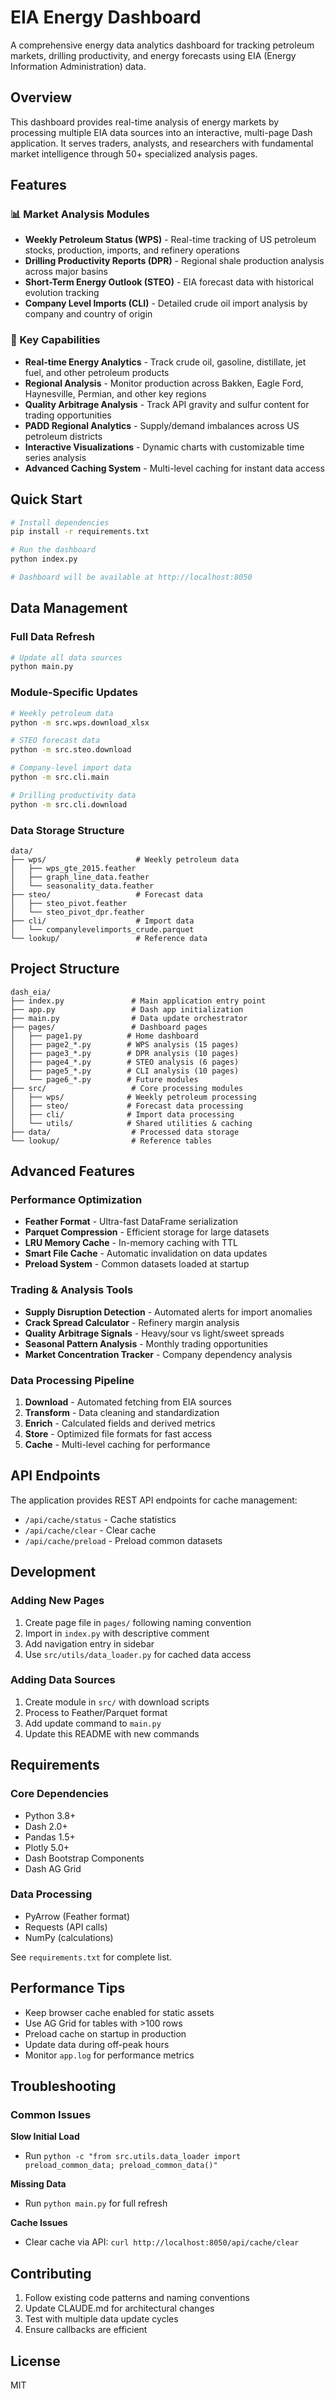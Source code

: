 # EIA Energy Dashboard

A comprehensive energy data analytics dashboard for tracking petroleum markets, drilling productivity, and energy forecasts using EIA (Energy Information Administration) data.

## Overview

This dashboard provides real-time analysis of energy markets by processing multiple EIA data sources into an interactive, multi-page Dash application. It serves traders, analysts, and researchers with fundamental market intelligence through 50+ specialized analysis pages.

## Features

### 📊 Market Analysis Modules

- **Weekly Petroleum Status (WPS)** - Real-time tracking of US petroleum stocks, production, imports, and refinery operations
- **Drilling Productivity Reports (DPR)** - Regional shale production analysis across major basins
- **Short-Term Energy Outlook (STEO)** - EIA forecast data with historical evolution tracking
- **Company Level Imports (CLI)** - Detailed crude oil import analysis by company and country of origin

### 🎯 Key Capabilities

- **Real-time Energy Analytics** - Track crude oil, gasoline, distillate, jet fuel, and other petroleum products
- **Regional Analysis** - Monitor production across Bakken, Eagle Ford, Haynesville, Permian, and other key regions
- **Quality Arbitrage Analysis** - Track API gravity and sulfur content for trading opportunities
- **PADD Regional Analytics** - Supply/demand imbalances across US petroleum districts
- **Interactive Visualizations** - Dynamic charts with customizable time series analysis
- **Advanced Caching System** - Multi-level caching for instant data access

## Quick Start

```bash
# Install dependencies
pip install -r requirements.txt

# Run the dashboard
python index.py

# Dashboard will be available at http://localhost:8050
```

## Data Management

### Full Data Refresh
```bash
# Update all data sources
python main.py
```

### Module-Specific Updates
```bash
# Weekly petroleum data
python -m src.wps.download_xlsx

# STEO forecast data
python -m src.steo.download

# Company-level import data
python -m src.cli.main

# Drilling productivity data
python -m src.cli.download
```

### Data Storage Structure
```
data/
├── wps/                    # Weekly petroleum data
│   ├── wps_gte_2015.feather
│   ├── graph_line_data.feather
│   └── seasonality_data.feather
├── steo/                   # Forecast data
│   ├── steo_pivot.feather
│   └── steo_pivot_dpr.feather
├── cli/                    # Import data
│   └── companylevelimports_crude.parquet
└── lookup/                 # Reference data
```

## Project Structure

```
dash_eia/
├── index.py               # Main application entry point
├── app.py                 # Dash app initialization
├── main.py                # Data update orchestrator
├── pages/                 # Dashboard pages
│   ├── page1.py          # Home dashboard
│   ├── page2_*.py        # WPS analysis (15 pages)
│   ├── page3_*.py        # DPR analysis (10 pages)
│   ├── page4_*.py        # STEO analysis (6 pages)
│   ├── page5_*.py        # CLI analysis (10 pages)
│   └── page6_*.py        # Future modules
├── src/                   # Core processing modules
│   ├── wps/              # Weekly petroleum processing
│   ├── steo/             # Forecast data processing
│   ├── cli/              # Import data processing
│   └── utils/            # Shared utilities & caching
├── data/                  # Processed data storage
└── lookup/                # Reference tables
```

## Advanced Features

### Performance Optimization
- **Feather Format** - Ultra-fast DataFrame serialization
- **Parquet Compression** - Efficient storage for large datasets
- **LRU Memory Cache** - In-memory caching with TTL
- **Smart File Cache** - Automatic invalidation on data updates
- **Preload System** - Common datasets loaded at startup

### Trading & Analysis Tools
- **Supply Disruption Detection** - Automated alerts for import anomalies
- **Crack Spread Calculator** - Refinery margin analysis
- **Quality Arbitrage Signals** - Heavy/sour vs light/sweet spreads
- **Seasonal Pattern Analysis** - Monthly trading opportunities
- **Market Concentration Tracker** - Company dependency analysis

### Data Processing Pipeline
1. **Download** - Automated fetching from EIA sources
2. **Transform** - Data cleaning and standardization
3. **Enrich** - Calculated fields and derived metrics
4. **Store** - Optimized file formats for fast access
5. **Cache** - Multi-level caching for performance

## API Endpoints

The application provides REST API endpoints for cache management:
- `/api/cache/status` - Cache statistics
- `/api/cache/clear` - Clear cache
- `/api/cache/preload` - Preload common datasets

## Development

### Adding New Pages
1. Create page file in `pages/` following naming convention
2. Import in `index.py` with descriptive comment
3. Add navigation entry in sidebar
4. Use `src/utils/data_loader.py` for cached data access

### Adding Data Sources
1. Create module in `src/` with download scripts
2. Process to Feather/Parquet format
3. Add update command to `main.py`
4. Update this README with new commands

## Requirements

### Core Dependencies
- Python 3.8+
- Dash 2.0+
- Pandas 1.5+
- Plotly 5.0+
- Dash Bootstrap Components
- Dash AG Grid

### Data Processing
- PyArrow (Feather format)
- Requests (API calls)
- NumPy (calculations)

See `requirements.txt` for complete list.

## Performance Tips

- Keep browser cache enabled for static assets
- Use AG Grid for tables with >100 rows
- Preload cache on startup in production
- Update data during off-peak hours
- Monitor `app.log` for performance metrics

## Troubleshooting

### Common Issues

**Slow Initial Load**
- Run `python -c "from src.utils.data_loader import preload_common_data; preload_common_data()"`

**Missing Data**
- Run `python main.py` for full refresh

**Cache Issues**
- Clear cache via API: `curl http://localhost:8050/api/cache/clear`

## Contributing

1. Follow existing code patterns and naming conventions
2. Update CLAUDE.md for architectural changes
3. Test with multiple data update cycles
4. Ensure callbacks are efficient

## License

MIT